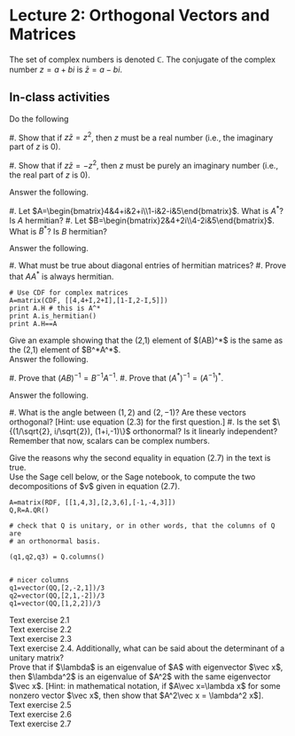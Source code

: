 # Lecture 2: Orthogonal Vectors and Matrices

The set of complex numbers is denoted $\mathbb{C}$.  The conjugate of the complex number $z=a+bi$ is $\bar z = a-bi$.

## In-class activities

<!-- Needed for Text Exercise 2.3 and 2.5 -->
<div class="exercise">
Do the following

#. Show that if $z\bar z = z^2$, then $z$ must be a real number (i.e.,
the imaginary part of $z$ is 0).

#. Show that if $z\bar z = -z^2$, then $z$ must be purely an imaginary number
(i.e., the real part of $z$ is 0).
</div>

<div class="exercise">
Answer the following.

#. Let $A=\begin{bmatrix}4&4+i&2+i\\1-i&2-i&5\end{bmatrix}$.  What is
   $A^*$?  Is $A$ hermitian?
#. Let $B=\begin{bmatrix}2&4+2i\\4-2i&5\end{bmatrix}$.  What is
   $B^*$?  Is $B$ hermitian?

</div>

<div class="exercise">

Answer the following.

#. What must be true about diagonal entries of hermitian matrices?
#. Prove that $AA^*$ is always hermitian.

</div>

<sagecell>

```
# Use CDF for complex matrices
A=matrix(CDF, [[4,4+I,2+I],[1-I,2-I,5]])
print A.H # this is A^*
print A.is_hermitian()
print A.H==A
```

</sagecell>

<!-- This exercise is probably too tedious, and we already have a -->
<!-- *lot* of other problems.  Keeping this here so the numbering -->
<!-- doesn't get messed up.-->

<!--
<div class="exercise">

Give an example showing that the inner product on $\mathbb{C}^2$ is
bilinear.
[Hint: compute explicitly each side of the 3 defining equations defining bilinearity.]

</div>
-->

<div class="exercise">
Give an example showing that the (2,1) element of $(AB)^*$ is the same
as the (2,1) element of $B^*A^*$.
</div>

<div class="exercise">
Answer the following.

#. Prove that $(AB)^{-1}=B^{-1}A^{-1}$.
#. Prove that $(A^*)^{-1}=(A^{-1})^*$.

</div>

<div class="exercise">
Answer the following.

#. What is the angle between $(1,2)$ and $(2,-1)$?  Are these vectors
orthogonal? [Hint: use equation (2.3) for the first question.]
#. Is the set $\{(1/\sqrt{2}, i/\sqrt{2}), (1+i,-1)\}$ orthonormal? Is
it linearly independent?  Remember that now, scalars can be complex numbers.

</div>

<div class="exercise">
Give the reasons why the second equality in equation (2.7) in the text is true.
</div>

<div class="exercise">
Use the Sage cell below, or the Sage notebook, to compute the two
decompositions of $v$ given in equation (2.7).
</div>

<!-- http://forums.xkcd.com/viewtopic.php?f=17&t=64287 gives several -->
<!-- nice ways to get nice orthogonal matrices -->
<sagecell>

```
A=matrix(RDF, [[1,4,3],[2,3,6],[-1,-4,3]])
Q,R=A.QR()

# check that Q is unitary, or in other words, that the columns of Q are
# an orthonormal basis.

(q1,q2,q3) = Q.columns()


# nicer columns
q1=vector(QQ,[2,-2,1])/3
q2=vector(QQ,[2,1,-2])/3
q1=vector(QQ,[1,2,2])/3

```

</sagecell>

<div class="exercise">
Text exercise 2.1
</div>

<div class="exercise">
Text exercise 2.2
</div>

<div class="exercise">
Text exercise 2.3
</div>

<div class="exercise">
Text exercise 2.4.  Additionally, what can be said about the
determinant of a unitary matrix?
</div>

<div class="exercise"> Prove that if $\lambda$ is an eigenvalue of $A$
with eigenvector $\vec x$, then $\lambda^2$ is an eigenvalue of $A^2$
with the same eigenvector $\vec x$.
[Hint: in mathematical notation, if $A\vec x=\lambda x$ for some nonzero vector $\vec x$, then show that $A^2\vec x = \lambda^2 x$].
</div>

<div class="exercise">
Text exercise 2.5
</div>

<div class="exercise">
Text exercise 2.6
</div>

<div class="exercise">
Text exercise 2.7
</div>
